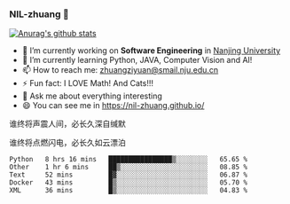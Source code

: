 ### NIL-zhuang 👋

<!--
**NIL-zhuang/NIL-zhuang** is a ✨ _special_ ✨ repository because its `README.md` (this file) appears on your GitHub profile.

Here are some ideas to get you started:

- 🔭 I’m currently working on ...
- 🌱 I’m currently learning ...
- 👯 I’m looking to collaborate on ...
- 🤔 I’m looking for help with ...
- 💬 Ask me about ...
- 📫 How to reach me: ...
- 😄 Pronouns: ...
- ⚡ Fun fact: ...
-->

[![Anurag's github stats](https://github-readme-stats.vercel.app/api?username=NIL-zhuang)](https://github.com/anuraghazra/github-readme-stats)

- 🔭 I’m currently working on **Software Engineering** in [Nanjing University](https://www.nju.edu.cn/)
- 🌱 I’m currently learning Python, JAVA, Computer Vision and AI!
- 📫 How to reach me: zhuangziyuan@smail.nju.edu.cn
- ⚡ Fun fact: I LOVE Math! And Cats!!!
- 💬 Ask me about everything interesting
- 😄 You can see me in https://nil-zhuang.github.io/

谁终将声震人间，必长久深自缄默

谁终将点燃闪电，必长久如云漂泊

<!--START_SECTION:waka-->
```text
Python   8 hrs 16 mins   ████████████████▒░░░░░░░░   65.65 % 
Other    1 hr 6 mins     ██▒░░░░░░░░░░░░░░░░░░░░░░   08.85 % 
Text     52 mins         █▓░░░░░░░░░░░░░░░░░░░░░░░   06.87 % 
Docker   43 mins         █▒░░░░░░░░░░░░░░░░░░░░░░░   05.70 % 
XML      36 mins         █▒░░░░░░░░░░░░░░░░░░░░░░░   04.83 % 
```
<!--END_SECTION:waka-->
